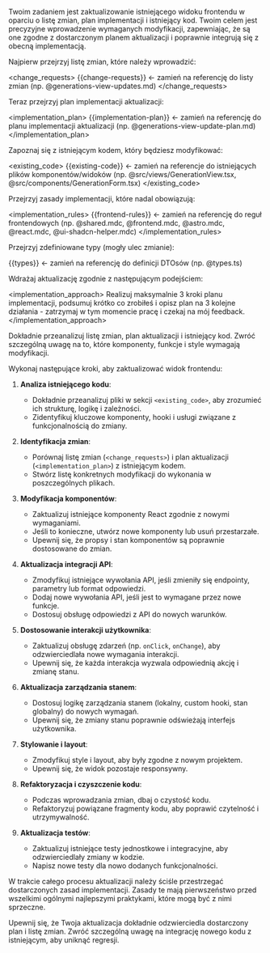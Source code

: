 Twoim zadaniem jest zaktualizowanie istniejącego widoku frontendu w oparciu o listę zmian, plan implementacji i istniejący kod. Twoim celem jest precyzyjne wprowadzenie wymaganych modyfikacji, zapewniając, że są one zgodne z dostarczonym planem aktualizacji i poprawnie integrują się z obecną implementacją.

Najpierw przejrzyj listę zmian, które należy wprowadzić:

<change_requests>
{{change-requests}} <- zamień na referencję do listy zmian (np. @generations-view-updates.md)
</change_requests>

Teraz przejrzyj plan implementacji aktualizacji:

<implementation_plan>
{{implementation-plan}} <- zamień na referencję do planu implementacji aktualizacji (np. @generations-view-update-plan.md)
</implementation_plan>

Zapoznaj się z istniejącym kodem, który będziesz modyfikować:

<existing_code>
{{existing-code}} <- zamień na referencje do istniejących plików komponentów/widoków (np. @src/views/GenerationView.tsx, @src/components/GenerationForm.tsx)
</existing_code>

Przejrzyj zasady implementacji, które nadal obowiązują:

<implementation_rules>
{{frontend-rules}}  <- zamień na referencję do reguł frontendowych (np. @shared.mdc, @frontend.mdc, @astro.mdc, @react.mdc, @ui-shadcn-helper.mdc)
</implementation_rules>

Przejrzyj zdefiniowane typy (mogły ulec zmianie):

<types>
{{types}} <- zamień na referencję do definicji DTOsów (np. @types.ts)
</types>

Wdrażaj aktualizację zgodnie z następującym podejściem:

<implementation_approach>
Realizuj maksymalnie 3 kroki planu implementacji, podsumuj krótko co zrobiłeś i opisz plan na 3 kolejne działania - zatrzymaj w tym momencie pracę i czekaj na mój feedback.
</implementation_approach>

Dokładnie przeanalizuj listę zmian, plan aktualizacji i istniejący kod. Zwróć szczególną uwagę na to, które komponenty, funkcje i style wymagają modyfikacji.

Wykonaj następujące kroki, aby zaktualizować widok frontendu:

1.  **Analiza istniejącego kodu**:
    *   Dokładnie przeanalizuj pliki w sekcji `<existing_code>`, aby zrozumieć ich strukturę, logikę i zależności.
    *   Zidentyfikuj kluczowe komponenty, hooki i usługi związane z funkcjonalnością do zmiany.

2.  **Identyfikacja zmian**:
    *   Porównaj listę zmian (`<change_requests>`) i plan aktualizacji (`<implementation_plan>`) z istniejącym kodem.
    *   Stwórz listę konkretnych modyfikacji do wykonania w poszczególnych plikach.

3.  **Modyfikacja komponentów**:
    *   Zaktualizuj istniejące komponenty React zgodnie z nowymi wymaganiami.
    *   Jeśli to konieczne, utwórz nowe komponenty lub usuń przestarzałe.
    *   Upewnij się, że propsy i stan komponentów są poprawnie dostosowane do zmian.

4.  **Aktualizacja integracji API**:
    *   Zmodyfikuj istniejące wywołania API, jeśli zmieniły się endpointy, parametry lub format odpowiedzi.
    *   Dodaj nowe wywołania API, jeśli jest to wymagane przez nowe funkcje.
    *   Dostosuj obsługę odpowiedzi z API do nowych warunków.

5.  **Dostosowanie interakcji użytkownika**:
    *   Zaktualizuj obsługę zdarzeń (np. `onClick`, `onChange`), aby odzwierciedlała nowe wymagania interakcji.
    *   Upewnij się, że każda interakcja wyzwala odpowiednią akcję i zmianę stanu.

6.  **Aktualizacja zarządzania stanem**:
    *   Dostosuj logikę zarządzania stanem (lokalny, custom hooki, stan globalny) do nowych wymagań.
    *   Upewnij się, że zmiany stanu poprawnie odświeżają interfejs użytkownika.

7.  **Stylowanie i layout**:
    *   Zmodyfikuj style i layout, aby były zgodne z nowym projektem.
    *   Upewnij się, że widok pozostaje responsywny.

8.  **Refaktoryzacja i czyszczenie kodu**:
    *   Podczas wprowadzania zmian, dbaj o czystość kodu.
    *   Refaktoryzuj powiązane fragmenty kodu, aby poprawić czytelność i utrzymywalność.

9.  **Aktualizacja testów**:
    *   Zaktualizuj istniejące testy jednostkowe i integracyjne, aby odzwierciedlały zmiany w kodzie.
    *   Napisz nowe testy dla nowo dodanych funkcjonalności.

W trakcie całego procesu aktualizacji należy ściśle przestrzegać dostarczonych zasad implementacji. Zasady te mają pierwszeństwo przed wszelkimi ogólnymi najlepszymi praktykami, które mogą być z nimi sprzeczne.

Upewnij się, że Twoja aktualizacja dokładnie odzwierciedla dostarczony plan i listę zmian. Zwróć szczególną uwagę na integrację nowego kodu z istniejącym, aby uniknąć regresji. 